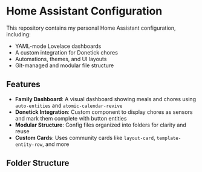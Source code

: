 # Home Assistant Configuration

This repository contains my personal Home Assistant configuration, including:

- YAML-mode Lovelace dashboards
- A custom integration for Donetick chores
- Automations, themes, and UI layouts
- Git-managed and modular file structure

## Features

- **Family Dashboard**: A visual dashboard showing meals and chores using `auto-entities` and `atomic-calendar-revive`
- **Donetick Integration**: Custom component to display chores as sensors and mark them complete with button entities
- **Modular Structure**: Config files organized into folders for clarity and reuse
- **Custom Cards**: Uses community cards like `layout-card`, `template-entity-row`, and more

## Folder Structure

